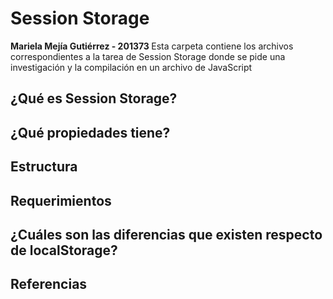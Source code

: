 # Session Storage 
<strong> Mariela Mejía Gutiérrez - 201373 </strong>
Esta carpeta contiene los archivos correspondientes a la tarea de Session Storage donde se pide una investigación y la compilación en un archivo de JavaScript

## ¿Qué es Session Storage? 

## ¿Qué propiedades tiene? 

## Estructura

## Requerimientos

## ¿Cuáles son las diferencias que existen respecto de localStorage? 

## Referencias 
